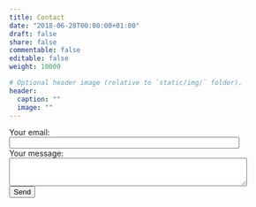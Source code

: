 ```yaml
---
title: Contact
date: "2018-06-28T00:00:00+01:00"
draft: false
share: false
commentable: false
editable: false
weight: 10000

# Optional header image (relative to `static/img/` folder).
header:
  caption: ""
  image: ""
---
```


<form
  action="https://formspree.io/xrgyavgk"
  method="POST"
>
  <label>
    Your email:
<br>
    <input type="text" name="_replyto" size="49">
  </label>
<br>
  <label>
    Your message:
<br>
    <textarea name="message" cols="51" rows="3"></textarea>

  </label>
<br>
  <!-- your other form fields go here -->
  <button type="submit">Send</button>
</form>